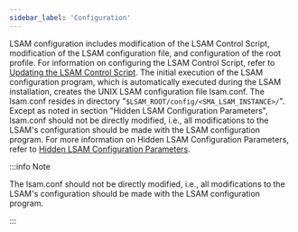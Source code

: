 ```yaml
---
sidebar_label: 'Configuration'
---
```


LSAM configuration includes modification of the LSAM Control Script, modification of the LSAM configuration file, and configuration of the root profile. For information on configuring the LSAM Control Script, refer to [Updating the LSAM Control Script](updating-lsam-control-script). The initial execution of the LSAM configuration program, which is automatically executed during the LSAM installation, creates the UNIX LSAM configuration file lsam.conf. The lsam.conf resides in directory "```$LSAM_ROOT/config/<SMA_LSAM_INSTANCE>/```". Except as noted in section "Hidden LSAM Configuration Parameters", lsam.conf should not be directly modified, i.e., all modifications to the LSAM's configuration should be made with the LSAM configuration program. For more information on Hidden LSAM Configuration Parameters, refer to [Hidden LSAM Configuration Parameters](../configuration/parameters/hidden-parameters).

:::info Note

The lsam.conf should not be directly modified, i.e., all modifications to the LSAM's configuration should be made with the LSAM configuration program.

:::